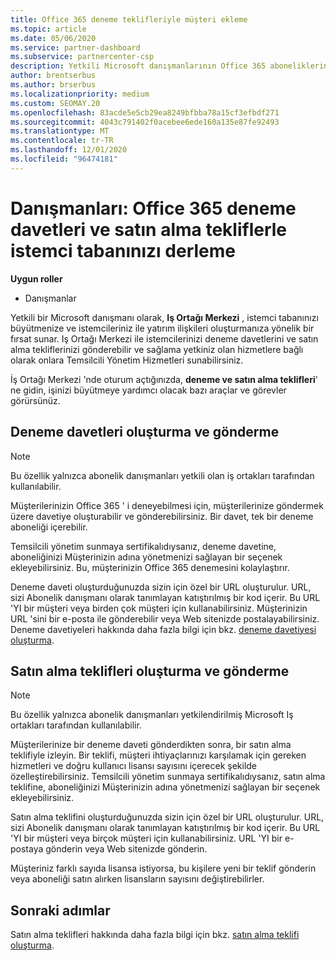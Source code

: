 ```yaml
---
title: Office 365 deneme teklifleriyle müşteri ekleme
ms.topic: article
ms.date: 05/06/2020
ms.service: partner-dashboard
ms.subservice: partnercenter-csp
description: Yetkili Microsoft danışmanlarının Office 365 aboneliklerini nasıl büyütireceğinizi öğrenin. Müşterilere Office 365 deneme davetleri ve satın alma teklifleri oluşturun ve gönderin.
author: brentserbus
ms.author: brserbus
ms.localizationpriority: medium
ms.custom: SEOMAY.20
ms.openlocfilehash: 83acde5e5cb29ea8249bfbba78a15cf3efbdf271
ms.sourcegitcommit: 4043c791402f0acebee6ede160a135e87fe92493
ms.translationtype: MT
ms.contentlocale: tr-TR
ms.lasthandoff: 12/01/2020
ms.locfileid: "96474181"
---
```

# <a name="advisors-build-your-client-base-with-office-365-trial-invitations-and-purchase-offers"></a>Danışmanları: Office 365 deneme davetleri ve satın alma tekliflerle istemci tabanınızı derleme


**Uygun roller**

- Danışmanlar


Yetkili bir Microsoft danışmanı olarak, **Iş Ortağı Merkezi** , istemci tabanınızı büyütmenize ve istemcileriniz ile yatırım ilişkileri oluşturmanıza yönelik bir fırsat sunar. Iş Ortağı Merkezi ile istemcilerinizi deneme davetlerini ve satın alma tekliflerinizi gönderebilir ve sağlama yetkiniz olan hizmetlere bağlı olarak onlara Temsilcili Yönetim Hizmetleri sunabilirsiniz.

İş Ortağı Merkezi 'nde oturum açtığınızda, **deneme ve satın alma teklifleri**' ne gidin, işinizi büyütmeye yardımcı olacak bazı araçlar ve görevler görürsünüz.

## <a name="create-and-send-trial-invitations"></a>Deneme davetleri oluşturma ve gönderme

> [!NOTE]
> Bu özellik yalnızca abonelik danışmanları yetkili olan iş ortakları tarafından kullanılabilir.

Müşterilerinizin Office 365 ' i deneyebilmesi için, müşterilerinize göndermek üzere davetiye oluşturabilir ve gönderebilirsiniz. Bir davet, tek bir deneme aboneliği içerebilir.

Temsilcili yönetim sunmaya sertifikalıdıysanız, deneme davetine, aboneliğinizi Müşterinizin adına yönetmenizi sağlayan bir seçenek ekleyebilirsiniz. Bu, müşterinizin Office 365 denemesini kolaylaştırır.

Deneme daveti oluşturduğunuzda sizin için özel bir URL oluşturulur. URL, sizi Abonelik danışmanı olarak tanımlayan katıştırılmış bir kod içerir. Bu URL 'YI bir müşteri veya birden çok müşteri için kullanabilirsiniz. Müşterinizin URL 'sini bir e-posta ile gönderebilir veya Web sitenizde postalayabilirsiniz.
Deneme davetiyeleri hakkında daha fazla bilgi için bkz. [deneme davetiyesi oluşturma](advisors-create-a-trial-invitation.md).

## <a name="create-and-send-purchase-offers"></a>Satın alma teklifleri oluşturma ve gönderme

> [!NOTE]
> Bu özellik yalnızca abonelik danışmanları yetkilendirilmiş Microsoft Iş ortakları tarafından kullanılabilir.

Müşterilerinize bir deneme daveti gönderdikten sonra, bir satın alma teklifiyle izleyin. Bir teklifi, müşteri ihtiyaçlarınızı karşılamak için gereken hizmetleri ve doğru kullanıcı lisansı sayısını içerecek şekilde özelleştirebilirsiniz. Temsilcili yönetim sunmaya sertifikalıdıysanız, satın alma teklifine, aboneliğinizi Müşterinizin adına yönetmenizi sağlayan bir seçenek ekleyebilirsiniz.

Satın alma teklifini oluşturduğunuzda sizin için özel bir URL oluşturulur. URL, sizi Abonelik danışmanı olarak tanımlayan katıştırılmış bir kod içerir. Bu URL 'YI bir müşteri veya birçok müşteri için kullanabilirsiniz. URL 'YI bir e-postaya gönderin veya Web sitenizde gönderin.

Müşteriniz farklı sayıda lisansa istiyorsa, bu kişilere yeni bir teklif gönderin veya aboneliği satın alırken lisansların sayısını değiştirebilirler.

## <a name="next-steps"></a>Sonraki adımlar

Satın alma teklifleri hakkında daha fazla bilgi için bkz. [satın alma teklifi oluşturma](advisor-create-a-purchase-offer.md).

